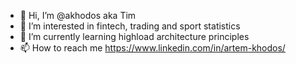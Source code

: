 - 👋 Hi, I’m @akhodos aka Tim
- 👀 I’m interested in fintech, trading and sport statistics
- 🌱 I’m currently learning highload architecture principles 
- 📫 How to reach me https://www.linkedin.com/in/artem-khodos/

<!---
akhodos/akhodos is a ✨ special ✨ repository because its `README.md` (this file) appears on your GitHub profile.
You can click the Preview link to take a look at your changes.
--->
